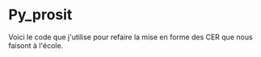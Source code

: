 # Py_prosit

Voici le code que j'utilise pour refaire la mise en forme des CER que nous faisont à l'école.
